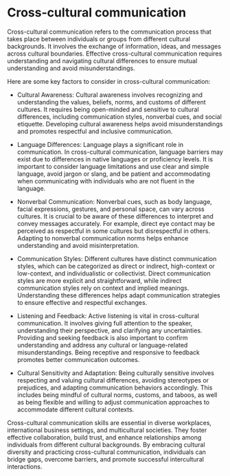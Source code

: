 # Cross-cultural communication

Cross-cultural communication refers to the communication process that takes place between individuals or groups from different cultural backgrounds. It involves the exchange of information, ideas, and messages across cultural boundaries. Effective cross-cultural communication requires understanding and navigating cultural differences to ensure mutual understanding and avoid misunderstandings.

Here are some key factors to consider in cross-cultural communication:

* Cultural Awareness: Cultural awareness involves recognizing and understanding the values, beliefs, norms, and customs of different cultures. It requires being open-minded and sensitive to cultural differences, including communication styles, nonverbal cues, and social etiquette. Developing cultural awareness helps avoid misunderstandings and promotes respectful and inclusive communication.

* Language Differences: Language plays a significant role in communication. In cross-cultural communication, language barriers may exist due to differences in native languages or proficiency levels. It is important to consider language limitations and use clear and simple language, avoid jargon or slang, and be patient and accommodating when communicating with individuals who are not fluent in the language.

* Nonverbal Communication: Nonverbal cues, such as body language, facial expressions, gestures, and personal space, can vary across cultures. It is crucial to be aware of these differences to interpret and convey messages accurately. For example, direct eye contact may be perceived as respectful in some cultures but disrespectful in others. Adapting to nonverbal communication norms helps enhance understanding and avoid misinterpretation.

* Communication Styles: Different cultures have distinct communication styles, which can be categorized as direct or indirect, high-context or low-context, and individualistic or collectivist. Direct communication styles are more explicit and straightforward, while indirect communication styles rely on context and implied meanings. Understanding these differences helps adapt communication strategies to ensure effective and respectful exchanges.

* Listening and Feedback: Active listening is vital in cross-cultural communication. It involves giving full attention to the speaker, understanding their perspective, and clarifying any uncertainties. Providing and seeking feedback is also important to confirm understanding and address any cultural or language-related misunderstandings. Being receptive and responsive to feedback promotes better communication outcomes.

* Cultural Sensitivity and Adaptation: Being culturally sensitive involves respecting and valuing cultural differences, avoiding stereotypes or prejudices, and adapting communication behaviors accordingly. This includes being mindful of cultural norms, customs, and taboos, as well as being flexible and willing to adjust communication approaches to accommodate different cultural contexts.

Cross-cultural communication skills are essential in diverse workplaces, international business settings, and multicultural societies. They foster effective collaboration, build trust, and enhance relationships among individuals from different cultural backgrounds. By embracing cultural diversity and practicing cross-cultural communication, individuals can bridge gaps, overcome barriers, and promote successful intercultural interactions.
